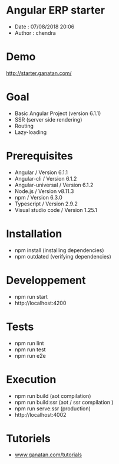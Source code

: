 # Angular ERP starter
- Date : 07/08/2018 20:06
- Author : chendra

# Demo
http://starter.ganatan.com/

# Goal
- Basic Angular Project (version 6.1.1)
- SSR (server side rendering)
- Routing
- Lazy-loading


# Prerequisites
- Angular / Version 6.1.1
- Angular-cli / Version 6.1.2
- Angular-universal / Version 6.1.2
- Node.js / Version v8.11.3
- npm / Version 6.3.0
- Typescript / Version 2.9.2
- Visual studio code / Version 1.25.1

# Installation
- npm install (installing dependencies)
- npm outdated (verifying dependencies)

# Developpement
- npm run start
- http://localhost:4200

# Tests
- npm run lint
- npm run test
- npm run e2e

# Execution
- npm run build (aot compilation)
- npm run build:ssr (aot / ssr compilation )
- npm run serve:ssr (production)
- http://localhost:4002

# Tutoriels
- www.ganatan.com/tutorials
